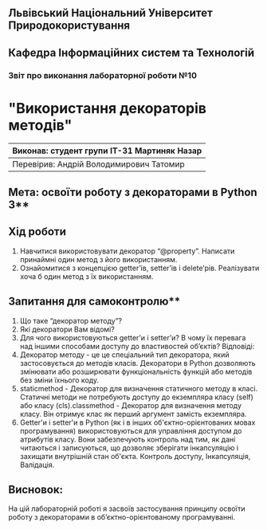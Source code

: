 ## Львівський Національний Університет Природокористування
## Кафедра Інформаційних систем та Технологій

### Звіт про виконання лабораторної роботи №10
# "Використання декораторів методів"

| Виконав: студент групи ІТ-31 Мартиняк Назар     |
|----------------------------------------------|
| Перевірив: Андрій Володимирович Татомир               |

## Мета: освоїти роботу з декораторами в Python 3**

## Хід роботи
1. Навчитися використовувати декоратор “@property”. Написати принаймні один метод з його використанням.
2. Ознайомитися з концепцією getter’ів, setter’ів і delete’рів. Реалізувати хоча б один метод з їх використанням.

## Запитання для самоконтролю**
1. Що таке “декоратор методу”?
2. Які декоратори Вам відомі?
3. Для чого використовуються getter’и і setter’и? В чому їх перевага над іншими способами доступу до властивостей об’єктів?
Відповіді:
1. Декоратор методу - це це спеціальний тип декоратора, який застосовується до методів класів. Декоратори в Python дозволяють змінювати або розширювати функціональність функцій або методів без зміни їхнього коду.
2. staticmethod - Декоратор для визначення статичного методу в класі. Статичні методи не потребують доступу до екземпляра класу (self) або класу (cls).classmethod - Декоратор для визначення методу класу. Він отримує клас як перший аргумент замість екземпляра.
3. Getter'и і setter'и в Python (як і в інших об'єктно-орієнтованих мовах програмування) використовуються для управління доступом до атрибутів класу. Вони забезпечують контроль над тим, як дані читаються і записуються, що дозволяє зберігати інкапсуляцію і захищати внутрішній стан об'єкта. Контроль доступу, Інкапсуляція, Валідація.
## Висновок:
На цій лабораторній роботі я засвоїв застосування принципу освоїти роботу з декораторами в об’єктно-орієнтованому програмуванні.